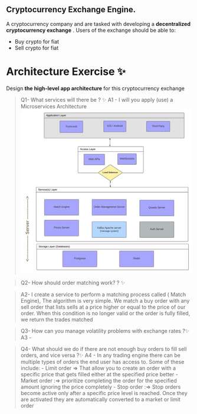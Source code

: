 ## Cryptocurrency Exchange Engine.
A cryptocurrency company and are tasked with developing a **decentralized cryptocurrency exchange** .
Users of the exchange should be able to:
- Buy crypto for fiat
- Sell crypto for fiat

# Architecture Exercise ✨
Design **the high-level app architecture** for this cryptocurrency exchange
> Q1- What services will there be ? ✨
> A1 - I will you apply (use) a Microservices Architecture
    <img src="https://github.com/mohamedlotfe/Cryptocurrency-Exchange-Server/blob/main/cryptocurrency%20exchange%20Arch.png"/>
    
> Q2- How should order matching work? ? ✨

> A2- I create a service to perform a matching process called ( Match Engine),
> The algorithm is very simple. We match a buy order with any sell order that lists sells at a price higher or equal to the price of our order. When this condition is no longer valid or the order is fully filled, we return the trades matched
   
 > Q3- How can you manage volatility problems with exchange rates ?✨
 > A3 - 
 
 > Q4- What should we do if there are not enough buy orders to fill sell orders, and vice versa ?✨
 > A4 - In any trading engine there can be multiple types of orders the end user has access to. Some of these include:
	-  Limit order => That allow you to create an order with a specific price that gets filled either at the specified price better
	-  Market order :=>  prioritize completing the order for the specified amount ignoring the price completely
	-  Stop order :=> Stop orders become active only after a specific price level is reached. Once they are activated they are automatically converted to a market or limit order


